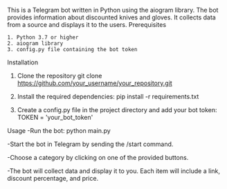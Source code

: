 This is a Telegram bot written in Python using the aiogram library. The bot provides information about discounted knives and gloves. It collects data from a source and displays it to the users.
Prerequisites

    1. Python 3.7 or higher
    2. aiogram library
    3. config.py file containing the bot token

Installation

  1. Clone the repository
          git clone https://github.com/your_username/your_repository.git

  2. Install the required dependencies:
          pip install -r requirements.txt
  
  3. Create a config.py file in the project directory and add your bot token:
          TOKEN = 'your_bot_token'

Usage
  -Run the bot:
          python main.py

-Start the bot in Telegram by sending the /start command.

-Choose a category by clicking on one of the provided buttons.
  
-The bot will collect data and display it to you. Each item will include a link, discount percentage, and price.
